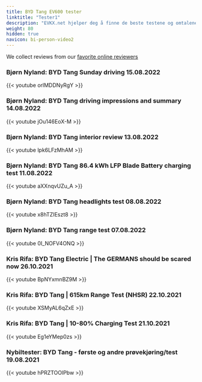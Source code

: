 ```yaml
---
title: BYD Tang EV600 tester
linktitle: "Tester1"
description: "EVKX.net hjelper deg å finne de beste testene og omtalene av denne modellen. "
weight: 80
hidden: true
navicon: bi-person-video2
---
```

We collect reviews from our [favorite online reviewers](/guides/evreviewers/)

### Bjørn Nyland: BYD Tang Sunday driving 15.08.2022

{{< youtube orlMDDNyRgY >}}

### Bjørn Nyland: BYD Tang driving impressions and summary 14.08.2022

{{< youtube jOu146EoX-M >}}

### Bjørn Nyland: BYD Tang interior review 13.08.2022

{{< youtube lpk6LFzMhAM >}}

### Bjørn Nyland: BYD Tang 86.4 kWh LFP Blade Battery charging test 11.08.2022

{{< youtube aXXnqvUZu_A >}}

### Bjørn Nyland: BYD Tang headlights test 08.08.2022

{{< youtube x8hTZIEszt8 >}}

### Bjørn Nyland: BYD Tang range test 07.08.2022

{{< youtube 0I_NOFV4ONQ >}}

### Kris Rifa: BYD Tang Electric | The GERMANS should be scared now 26.10.2021

{{< youtube BpNYxmnBZ9M >}}

### Kris Rifa: BYD Tang | 615km Range Test (NHSR) 22.10.2021

{{< youtube XSMyAL6qZxE >}}

### Kris Rifa: BYD Tang | 10-80% Charging Test 21.10.2021

{{< youtube Eg1eYMep0zs >}}

### Nybiltester: BYD Tang - første og andre prøvekjøring/test 19.08.2021

{{< youtube hPRZTOOlPbw >}}

